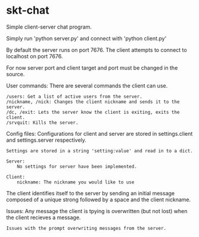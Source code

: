 # skt-chat

Simple client-server chat program.

Simply run 'python server.py' and connect with 'python client.py'

By default the server runs on port 7676.  The client attempts to connect to
localhost on port 7676.

For now server port and client target and port must be changed in the source.

User commands:
    There are several commands the client can use.

    /users: Get a list of active users from the server.
    /nickname, /nick: Changes the client nickname and sends it to the server.
    /dc, /exit: Lets the server know the client is exiting, exits the client.
    /srvquit: Kills the server.

Config files:
    Configurations for client and server are stored in settings.client and
    settings.server respectively.  

    Settings are stored in a string 'setting:value' and read in to a dict.

    Server:
        No settings for server have been implemented.

    Client:
        nickname: The nickname you would like to use

The client identifies itself to the server by sending an initial message
composed of a unique strong followed by a space and the client nickname.

Issues:
    Any message the client is tpying is overwritten (but not lost) when
    the client recieves a message.

    Issues with the prompt overwriting messages from the server.

